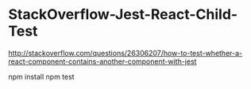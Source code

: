 StackOverflow-Jest-React-Child-Test
===================================

http://stackoverflow.com/questions/26306207/how-to-test-whether-a-react-component-contains-another-component-with-jest

npm install
npm test
